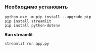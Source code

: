 ### Необходимо установить
```shell
python.exe -m pip install --upgrade pip
pip install streamlit
pip install python-dotenv
```

**Run streamlit**
```shell
streamlit run app.py
```